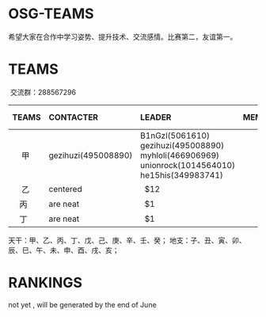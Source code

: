 # OSG-TEAMS
希望大家在合作中学习姿势、提升技术、交流感情。比赛第二，友谊第一。


# TEAMS

  交流群：288567296

| TEAMS | CONTACTER  | LEADER | MEMBERS |MONTHLY THEME|
|:----:|:-----------|:--------|:--------|:----------|
| 甲    | gezihuzi(495008890) | B1nGzl(5061610) gezihuzi(495008890) myhloli(466906969) unionrock(1014564010) he15his(349983741)|        ||
| 乙   | centered        |   $12 |||
| 丙   | are neat        |    $1 |||
| 丁   | are neat        |    $1 |||


天干：甲、乙、丙、丁、戊、己、庚、辛、壬、癸；
地支：子、丑、寅、卯、辰、巳、午、未、申、酉、戌、亥；

# RANKINGS

not yet , will be generated by the end of June 
